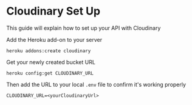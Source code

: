 # Cloudinary Set Up

This guide will explain how to set up your API with Cloudinary

Add the Heroku add-on to your server

```
heroku addons:create cloudinary
```

Get your newly created bucket URL

```
heroku config:get CLOUDINARY_URL
```

Then add the URL to your local `.env` file to confirm it's working properly

```
CLOUDINARY_URL=<yourCloudinaryUrl>
```
